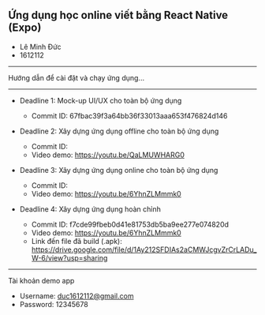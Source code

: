Ứng dụng học online viết bằng React Native (Expo)
------------------------------------------------------------
* Lê Minh Đức
* 1612112

------------------------------------------------------------
Hướng dẫn để cài đặt và chạy ứng dụng...

------------------------------------------------------------
* Deadline 1: Mock-up UI/UX cho toàn bộ ứng dụng
  * Commit ID: 67fbac39f3a64bb36f33013aaa653f476824d146

* Deadline 2: Xây dựng ứng dụng offline cho toàn bộ ứng dụng
  * Commit ID:
  * Video demo: https://youtu.be/QaLMUWHARG0

* Deadline 3: Xây dựng ứng dụng online cho toàn bộ ứng dụng
  * Commit ID:
  * Video demo: https://youtu.be/6YhnZLMmmk0

* Deadline 4: Xây dựng ứng dụng hoàn chỉnh
  * Commit ID: f7cde99fbeb0d41e81753db5ba9ee277e074820d
  * Video demo: https://youtu.be/6YhnZLMmmk0
  * Link đến file đã build (.apk): https://drive.google.com/file/d/1Ay212SFDIAs2aCMWJcgvZrCrLADu_W-6/view?usp=sharing

------------------------------------------------------------
Tài khoản demo app
* Username: duc1612112@gmail.com
* Password: 12345678
